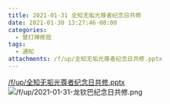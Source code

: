 ```yaml
---
title: 2021-01-31 全知无垢光尊者纪念日共修
date: 2021-01-30 13:27:46-08:00
categories:
  - 慧灯禅修班
tags:
  - 通知
attachments: /f/up/全知无垢光尊者纪念日共修.pptx
---
```

[/f/up/全知无垢光尊者纪念日共修.pptx](/f/up/全知无垢光尊者纪念日共修.pptx)
![/f/up/2021-01-31-龙钦巴纪念日共修.png](/f/up/2021-01-31-龙钦巴纪念日共修.png)
